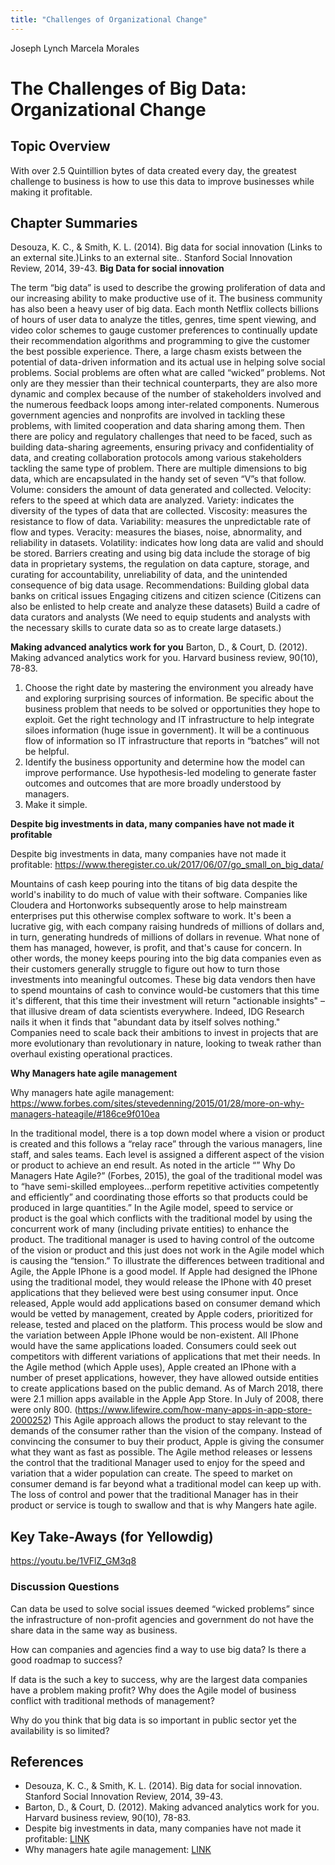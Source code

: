```yaml
---
title: "Challenges of Organizational Change"
---
```


Joseph Lynch
Marcela Morales 
# The Challenges of Big Data: Organizational Change 

## Topic Overview
With over 2.5 Quintillion bytes of data created every day, the greatest challenge to business is how to use this data to improve businesses while making it profitable. 

## Chapter Summaries
Desouza, K. C., & Smith, K. L. (2014). Big data for social innovation (Links to an external site.)Links to an external site.. Stanford Social Innovation Review, 2014, 39-43.
**Big Data for social innovation**

The term “big data” is used to describe the growing proliferation of data and our increasing ability to make productive use of it. The business community has also been a heavy user of big data. Each month Netflix collects billions of hours of user data to analyze the titles, genres, time spent viewing, and video color schemes to gauge customer preferences to continually update their recommendation algorithms and programming to give the customer the best possible experience.  There, a large chasm exists between the potential of data-driven information and its actual use in helping solve social problems.  Social problems are often what are called “wicked” problems. Not only are they messier than their technical counterparts, they are also more dynamic and complex because of the number of stakeholders involved and the numerous feedback loops among inter-related components. Numerous government agencies and nonprofits are involved in tackling these problems, with limited cooperation and data sharing among them. Then there are policy and regulatory challenges that need to be faced, such as building data-sharing agreements, ensuring privacy and confidentiality of data, and creating collaboration protocols among various stakeholders tackling the same type of problem.
There are multiple dimensions to big data, which are encapsulated in the handy set of seven “V”s that follow.
Volume: considers the amount of data generated and collected.
Velocity: refers to the speed at which data are analyzed.
Variety: indicates the diversity of the types of data that are collected. Viscosity: measures the resistance to flow of data.
Variability: measures the unpredictable rate of flow and types.
Veracity: measures the biases, noise, abnormality, and reliability in datasets.
Volatility: indicates how long data are valid and should be stored.
Barriers creating and using big data include the storage of big data in proprietary systems, the regulation on data capture, storage, and curating for accountability, unreliability of data, and the unintended consequence of big data usage. 
Recommendations:
Building global data banks on critical issues
Engaging citizens and citizen science (Citizens can also be enlisted to help create and analyze these datasets)
Build a cadre of data curators and analysts (We need to equip students and analysts with the necessary skills to curate data so as to create large datasets.)

**Making advanced analytics work for you**
Barton, D., & Court, D. (2012). Making advanced analytics work for you. Harvard business review, 90(10), 78-83.

1.	Choose the right date by mastering the environment you already have and exploring surprising sources of information. Be specific about the business problem that needs to be solved or opportunities they hope to exploit. Get the right technology and IT infrastructure to help integrate siloes information (huge issue in government). It will be a continuous flow of information so IT infrastructure that reports in “batches” will not be helpful. 
2.	Identify the business opportunity and determine how the model can improve performance. Use hypothesis-led modeling to generate faster outcomes and outcomes that are more broadly understood by managers. 
3.	Make it simple. 

**Despite big investments in data, many companies have not made it profitable**

Despite big investments in data, many companies have not made it profitable:
https://www.theregister.co.uk/2017/06/07/go_small_on_big_data/

Mountains of cash keep pouring into the titans of big data despite the world's inability to do much of value with their software. Companies like Cloudera and Hortonworks subsequently arose to help mainstream enterprises put this otherwise complex software to work. It's been a lucrative gig, with each company raising hundreds of millions of dollars and, in turn, generating hundreds of millions of dollars in revenue. What none of them has managed, however, is profit, and that's cause for concern. In other words, the money keeps pouring into the big data companies even as their customers generally struggle to figure out how to turn those investments into meaningful outcomes. These big data vendors then have to spend mountains of cash to convince would-be customers that this time it's different, that this time their investment will return "actionable insights" – that illusive dream of data scientists everywhere. Indeed, IDG Research nails it when it finds that "abundant data by itself solves nothing." Companies need to scale back their ambitions to invest in projects that are more evolutionary than revolutionary in nature, looking to tweak rather than overhaul existing operational practices.


**Why Managers hate agile management**

Why managers hate agile management:
https://www.forbes.com/sites/stevedenning/2015/01/28/more-on-why-managers-hateagile/#186ce9f010ea


In the traditional model, there is a top down model where a vision or product is created and this follows a “relay race” through the various managers, line staff, and sales teams. Each level is assigned a different aspect of the vision or product to achieve an end result. As noted in the article “” Why Do Managers Hate Agile?” (Forbes, 2015), the goal of the traditional model was to “have semi-skilled employees…perform repetitive activities competently and efficiently” and coordinating those efforts so that products could be produced in large quantities.” In the Agile model, speed to service or product is the goal which conflicts with the traditional model by using the concurrent work of many (including private entities) to enhance the product. The traditional manager is used to having control of the outcome of the vision or product and this just does not work in the Agile model which is causing the “tension.” 
To illustrate the differences between traditional and Agile, the Apple IPhone is a good model. If Apple had designed the IPhone using the traditional model, they would release the IPhone with 40 preset applications that they believed were best using consumer input. Once released, Apple would add applications based on consumer demand which would be vetted by management, created by Apple coders, prioritized for release, tested and placed on the platform. This process would be slow and the variation between Apple IPhone would be non-existent. All IPhone would have the same applications loaded. Consumers could seek out competitors with different variations of applications that met their needs. In the Agile method (which Apple uses), Apple created an IPhone with a number of preset applications, however, they have allowed outside entities to create applications based on the public demand. As of March 2018, there were 2.1 million apps available in the Apple App Store. In July of 2008, there were only 800. (https://www.lifewire.com/how-many-apps-in-app-store-2000252) This Agile approach allows the product to stay relevant to the demands of the consumer rather than the vision of the company. Instead of convincing the consumer to buy their product, Apple is giving the consumer what they want as fast as possible.
The Agile method releases or lessens the control that the traditional Manager used to enjoy for the speed and variation that a wider population can create. The speed to market on consumer demand is far beyond what a traditional model can keep up with. The loss of control and power that the traditional Manager has in their product or service is tough to swallow and that is why Mangers hate agile.





## Key Take-Aways (for Yellowdig)
https://youtu.be/1VFlZ_GM3q8

### Discussion Questions
Can data be used to solve social issues deemed “wicked problems” since the infrastructure of non-profit agencies and government do not have the share data in the same way as business.

How can companies and agencies find a way to use big data? Is there a good roadmap to success?

If data is the such a key to success, why are the largest data companies have a problem making profit? 
Why does the Agile model of business conflict with traditional methods of management?

Why do you think that big data is so important in public sector yet the availability is so limited?



## References


* Desouza, K. C., & Smith, K. L. (2014). Big data for social innovation. Stanford Social Innovation Review, 2014, 39-43.  
* Barton, D., & Court, D. (2012). Making advanced analytics work for you. Harvard business review, 90(10), 78-83.  
* Despite big investments in data, many companies have not made it profitable: [ LINK ](https://www.theregister.co.uk/2017/06/07/go_small_on_big_data/)  
* Why managers hate agile management: [ LINK ](https://www.forbes.com/sites/stevedenning/2015/01/28/more-on-why-managers-hate-agile/#186ce9f010ea)

